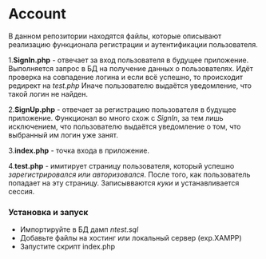 # Account

В данном репозитории находятся файлы, которые описывают реализацию функционала регистрации и аутентификации пользователя. 

1.__SignIn.php__ - отвечает за вход пользователя в будущее приложение. Выполняется запрос в БД на получение данных о пользователях. 
Идёт проверка на совпадение логина и если всё успешно, то происходит редирект на  _test.php_ Иначе пользователю выдаётся уведомление, что такой логин не найден. 

2.__SignUp.php__  - отвечает за регистрацию пользователя в будущее приложение. Функционал во много схож с _SignIn_, за тем лишь исключением, что пользователю выдаётся уведомление о том, что выбранный им логин уже занят.

3.__index.php__ - точка входа в приложение.

4.__test.php__ - имитирует страницу пользователя, который успешно _зарегистрировался или авторизовался_. После того, как пользователь попадает на эту страницу. Записывваются _куки_ и устанавливается сессия.

### Установка и запуск
- Импортируйте в БД дамп _ntest.sql_
- Добавьте файлы на хостинг или локальный сервер (exp.XAMPP)
- Запустите скрипт index.php
